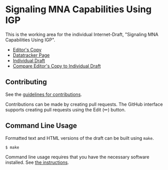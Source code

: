# Signaling MNA Capabilities Using IGP

This is the working area for the individual Internet-Draft, "Signaling MNA Capabilities Using IGP".

* [Editor's Copy](https://uni-tue-kn.github.io/draft-ihle-song-mpls-mna-signaling/#go.draft-ihle-song-mpls-mna-signaling.html)
* [Datatracker Page](https://datatracker.ietf.org/doc/draft-ihle-song-mpls-mna-signaling)
* [Individual Draft](https://datatracker.ietf.org/doc/html/draft-ihle-song-mpls-mna-signaling)
* [Compare Editor's Copy to Individual Draft](https://uni-tue-kn.github.io/draft-ihle-song-mpls-mna-signaling/#go.draft-ihle-song-mpls-mna-signaling.diff)


## Contributing

See the
[guidelines for contributions](https://github.com/uni-tue-kn/draft-ihle-song-mpls-mna-signaling/blob//CONTRIBUTING.md).

Contributions can be made by creating pull requests.
The GitHub interface supports creating pull requests using the Edit (✏) button.


## Command Line Usage

Formatted text and HTML versions of the draft can be built using `make`.

```sh
$ make
```

Command line usage requires that you have the necessary software installed.  See
[the instructions](https://github.com/martinthomson/i-d-template/blob/main/doc/SETUP.md).

